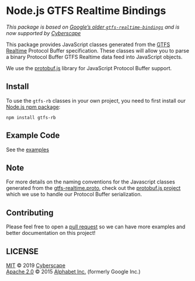 # Node.js GTFS Realtime Bindings

*This package is based on [Google’s older `gtfs-realtime-bindings`](https://www.npmjs.com/package/gtfs-realtime-bindings) 
and is now supported by [Cyberscape](https://github.com/cscape)*

This package provides JavaScript classes generated from the
[GTFS Realtime](https://developers.google.com/transit/gtfs-realtime/) Protocol
Buffer specification. These classes will allow you to parse a binary Protocol
Buffer GTFS Realtime data feed into JavaScript objects.

We use the [protobuf.js](https://github.com/protobufjs/protobuf.js) library for
JavaScript Protocol Buffer support.

## Install

To use the `gtfs-rb` classes in your own project, you need to
first install our [Node.js npm package](https://www.npmjs.com/package/gtfs-rb):

```
npm install gtfs-rb
```

## Example Code

See the [examples](https://github.com/cscape/gtfs-rb/blob/master/examples/)


## Note

For more details on the naming conventions for the Javascript classes generated
from the
[gtfs-realtime.proto](https://developers.google.com/transit/gtfs-realtime/gtfs-realtime-proto),
check out the [protobuf.js project](https://github.com/dcodeIO/protobuf.js/wiki)
which we use to handle our Protocol Buffer serialization.

## Contributing

Please feel free to open a [pull request](https://github.com/cscape/gtfs-rb) so we 
can have more examples and better documentation on this project!

## LICENSE

[MIT](LICENSE) © 2019 [Cyberscape](https://cyberscape.co/)  
[Apache 2.0](LICENSE) © 2015 [Alphabet Inc.](https://abc.xyz/) (formerly Google Inc.)
